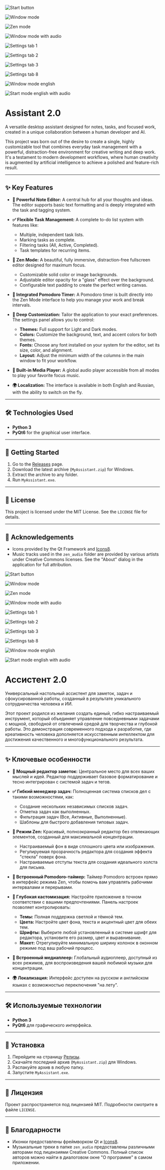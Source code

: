 ![Start button](screenshots/1.ru.png)

![Window mode](screenshots/2.ru.png)

![Zen mode](screenshots/3.ru.png)

![Window mode with audio](screenshots/4.ru.png)

![Settings tab 1](screenshots/5.ru.png)

![Settings tab 2](screenshots/6.ru.png)

![Settings tab 3](screenshots/7.ru.png)

![Settings tab 8](screenshots/8.ru.png)

![Window mode english](screenshots/9.en.png)

![Start mode english with audio](screenshots/10.en.png)

# Assistant 2.0

A versatile desktop assistant designed for notes, tasks, and focused work, created in a unique collaboration between a human developer and AI.

This project was born out of the desire to create a single, highly customizable tool that combines everyday task management with a powerful, distraction-free environment for creative writing and deep work. It's a testament to modern development workflows, where human creativity is augmented by artificial intelligence to achieve a polished and feature-rich result.

---

## ✨ Key Features

*   **📝 Powerful Note Editor:** A central hub for all your thoughts and ideas. The editor supports basic text formatting and is deeply integrated with the task and tagging system.

*   **✅ Flexible Task Management:** A complete to-do list system with features like:
    *   Multiple, independent task lists.
    *   Marking tasks as complete.
    *   Filtering tasks (All, Active, Completed).
    *   Task templates for recurring items.

*   **🧘 Zen Mode:** A beautiful, fully immersive, distraction-free fullscreen editor designed for maximum focus.
    *   Customizable solid color or image backgrounds.
    *   Adjustable editor opacity for a "glass" effect over the background.
    *   Configurable text padding to create the perfect writing canvas.

*   **🍅 Integrated Pomodoro Timer:** A Pomodoro timer is built directly into the Zen Mode interface to help you manage your work and break intervals.

*   **🎨 Deep Customization:** Tailor the application to your exact preferences. The settings panel allows you to control:
    *   **Themes:** Full support for Light and Dark modes.
    *   **Colors:** Customize the background, text, and accent colors for both themes.
    *   **Fonts:** Choose any font installed on your system for the editor, set its size, color, and alignment.
    *   **Layout:** Adjust the minimum width of the columns in the main window to fit your workflow.

*   **🎵 Built-in Media Player:** A global audio player accessible from all modes to play your favorite focus music.

*   **🌍 Localization:** The interface is available in both English and Russian, with the ability to switch on the fly.

---

## 🛠️ Technologies Used

*   **Python 3**
*   **PyQt6** for the graphical user interface.

---

## 🚀 Getting Started

1.  Go to the [Releases](https://github.com/YOUR_USERNAME/YOUR_REPOSITORY/releases) page.
2.  Download the latest archive (`MyAssistant.zip`) for Windows.
3.  Extract the archive to any folder.
4.  Run `MyAssistant.exe`.

---

## 📄 License

This project is licensed under the MIT License. See the `LICENSE` file for details.

---

## 🙏 Acknowledgements

*   Icons provided by the Qt Framework and [Icons8](https://icons8.com).
*   Music tracks used in the `zen_audio` folder are provided by various artists under Creative Commons licenses. See the "About" dialog in the application for full attribution.



![Start button](screenshots/1.ru.png)

![Window mode](screenshots/2.ru.png)

![Zen mode](screenshots/3.ru.png)

![Window mode with audio](screenshots/4.ru.png)

![Settings tab 1](screenshots/5.ru.png)

![Settings tab 2](screenshots/6.ru.png)

![Settings tab 3](screenshots/7.ru.png)

![Settings tab 8](screenshots/8.ru.png)

![Window mode english](screenshots/9.en.png)

![Start mode english with audio](screenshots/10.en.png)

# Ассистент 2.0

Универсальный настольный ассистент для заметок, задач и сфокусированной работы, созданный в результате уникального сотрудничества человека и ИИ.

Этот проект родился из желания создать единый, гибко настраиваемый инструмент, который объединяет управление повседневными задачами с мощной, свободной от отвлечений средой для творчества и глубокой работы. Это демонстрация современного подхода к разработке, где креативность человека дополняется искусственным интеллектом для достижения качественного и многофункционального результата.

---

## ✨ Ключевые особенности

*   **📝 Мощный редактор заметок:** Центральное место для всех ваших мыслей и идей. Редактор поддерживает базовое форматирование и тесно интегрирован с системой задач и тегов.

*   **✅ Гибкий менеджер задач:** Полноценная система списков дел с такими возможностями, как:
    *   Создание нескольких независимых списков задач.
    *   Отметка задач как выполненных.
    *   Фильтрация задач (Все, Активные, Выполненные).
    *   Шаблоны для быстрого добавления типовых задач.

*   **🧘 Режим Zen:** Красивый, полноэкранный редактор без отвлекающих элементов, созданный для максимальной концентрации.
    *   Настраиваемый фон в виде сплошного цвета или изображения.
    *   Регулируемая прозрачность редактора для создания эффекта "стекла" поверх фона.
    *   Настраиваемые отступы текста для создания идеального холста для письма.

*   **🍅 Встроенный Pomodoro-таймер:** Таймер Pomodoro встроен прямо в интерфейс режима Zen, чтобы помочь вам управлять рабочими интервалами и перерывами.

*   **🎨 Глубокая кастомизация:** Настройте приложение в точном соответствии с вашими предпочтениями. Панель настроек позволяет контролировать:
    *   **Темы:** Полная поддержка светлой и тёмной тем.
    *   **Цвета:** Настройте цвет фона, текста и акцентный цвет для обеих тем.
    *   **Шрифты:** Выберите любой установленный в системе шрифт для редактора, установите его размер, цвет и выравнивание.
    *   **Макет:** Отрегулируйте минимальную ширину колонок в оконном режиме под ваш рабочий процесс.

*   **🎵 Встроенный медиаплеер:** Глобальный аудиоплеер, доступный из всех режимов, для воспроизведения вашей любимой музыки для концентрации.

*   **🌍 Локализация:** Интерфейс доступен на русском и английском языках с возможностью переключения "на лету".

---

## 🛠️ Используемые технологии

*   **Python 3**
*   **PyQt6** для графического интерфейса.

---

## 🚀 Установка

1.  Перейдите на страницу [Релизы](https://github.com/ВАШ_НИК/ВАШ_РЕПОЗИТОРИЙ/releases).
2.  Скачайте последний архив (`MyAssistant.zip`) для Windows.
3.  Распакуйте архив в любую папку.
4.  Запустите `MyAssistant.exe`.

---

## 📄 Лицензия

Проект распространяется под лицензией MIT. Подробности смотрите в файле `LICENSE`.

---

## 🙏 Благодарности

*   Иконки предоставлены фреймворком Qt и [Icons8](https://icons8.com).
*   Музыкальные треки в папке `zen_audio` предоставлены различными авторами под лицензиями Creative Commons. Полный список авторов можно найти в диалоговом окне "О программе" в самом приложении.
